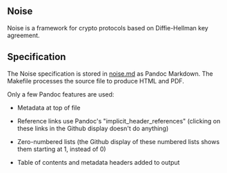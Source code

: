 
Noise
---------
Noise is a framework for crypto protocols based on Diffie-Hellman key agreement.

Specification
---------------

The Noise specification is stored in [noise.md]() as Pandoc Markdown.  The Makefile
processes the source file to produce HTML and PDF.

Only a few Pandoc features are used:

 - Metadata at top of file

 - Reference links use Pandoc's "implicit_header_references" (clicking on these
   links in the Github display doesn't do anything)

 - Zero-numbered lists (the Github display of these numbered lists
   shows them starting at 1, instead of 0)

 - Table of contents and metadata headers added to output
